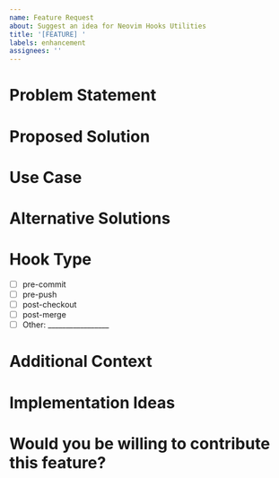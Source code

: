 ```yaml
---
name: Feature Request
about: Suggest an idea for Neovim Hooks Utilities
title: '[FEATURE] '
labels: enhancement
assignees: ''
---
```


# Problem Statement
<!-- A clear and concise description of the problem this feature would solve -->
<!-- For example: "I'm always frustrated when I have to manually [...]" -->

# Proposed Solution
<!-- A clear and concise description of what you want to happen -->

# Use Case
<!-- Describe a specific use case or scenario where this feature would be valuable -->

# Alternative Solutions
<!-- A clear and concise description of any alternative solutions or features you've considered -->

# Hook Type
<!-- Which hook type would this feature apply to? -->

- [ ] pre-commit
- [ ] pre-push
- [ ] post-checkout
- [ ] post-merge
- [ ] Other: _________________

# Additional Context
<!-- Add any other context, scripts, or examples about the feature request here -->

# Implementation Ideas
<!-- If you have ideas about how to implement this feature, share them here -->
<!-- For example: shell script examples, function signatures, etc. -->

# Would you be willing to contribute this feature?
<!-- Let us know if you're interested in contributing this feature yourself -->

